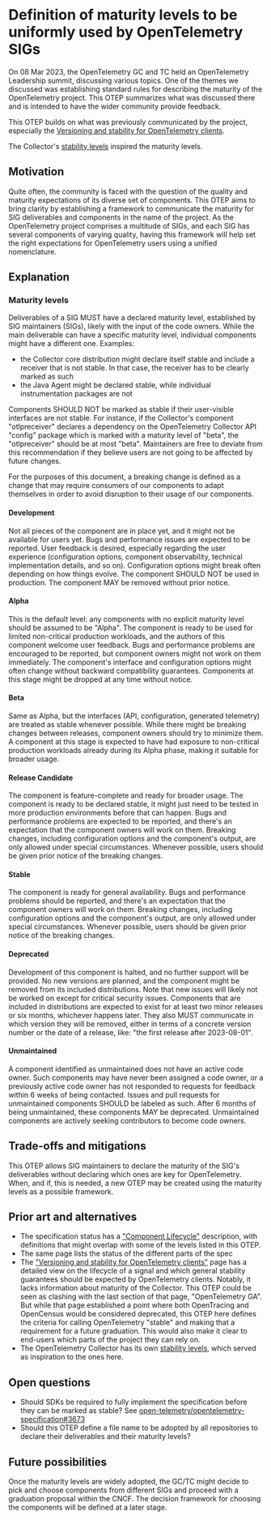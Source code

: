 # Definition of maturity levels to be uniformly used by OpenTelemetry SIGs

On 08 Mar 2023, the OpenTelemetry GC and TC held an OpenTelemetry Leadership summit, discussing various topics. One of the themes we discussed was establishing standard rules for describing the maturity of the OpenTelemetry project. This OTEP summarizes what was discussed there and is intended to have the wider community provide feedback.

This OTEP builds on what was previously communicated by the project, especially the [Versioning and stability for OpenTelemetry clients](https://opentelemetry.io/docs/reference/specification/versioning-and-stability).

The Collector's [stability levels](https://github.com/open-telemetry/opentelemetry-collector#stability-levels) inspired the maturity levels.

## Motivation

Quite often, the community is faced with the question of the quality and maturity expectations of its diverse set of components. This OTEP aims to bring clarity by establishing a framework to communicate the maturity for SIG deliverables and components in the name of the project. As the OpenTelemetry project comprises a multitude of SIGs, and each SIG has several components of varying quality, having this framework will help set the right expectations for OpenTelemetry users using a unified nomenclature.

## Explanation

### Maturity levels

Deliverables of a SIG MUST have a declared maturity level, established by SIG maintainers (SIGs), likely with the input of the code owners. While the main deliverable can have a specific maturity level, individual components might have a different one. Examples:

* the Collector core distribution might declare itself stable and include a receiver that is not stable. In that case, the receiver has to be clearly marked as such
* the Java Agent might be declared stable, while individual instrumentation packages are not

Components SHOULD NOT be marked as stable if their user-visible interfaces are not stable. For instance, if the Collector's component "otlpreceiver" declares a dependency on the OpenTelemetry Collector API "config" package which is marked with a maturity level of "beta", the "otlpreceiver" should be at most "beta". Maintainers are free to deviate from this recommendation if they believe users are not going to be affected by future changes.

For the purposes of this document, a breaking change is defined as a change that may require consumers of our components to adapt themselves in order to avoid disruption to their usage of our components.

#### Development

Not all pieces of the component are in place yet, and it might not be available for users yet. Bugs and performance issues are expected to be reported. User feedback is desired, especially regarding the user experience (configuration options, component observability, technical implementation details, and so on). Configuration options might break often depending on how things evolve. The component SHOULD NOT be used in production. The component MAY be removed without prior notice.

#### Alpha

This is the default level: any components with no explicit maturity level should be assumed to be "Alpha". The component is ready to be used for limited non-critical production workloads, and the authors of this component welcome user feedback. Bugs and performance problems are encouraged to be reported, but component owners might not work on them immediately. The component's interface and configuration options might often change without backward compatibility guarantees. Components at this stage might be dropped at any time without notice.

#### Beta

Same as Alpha, but the interfaces (API, configuration, generated telemetry) are treated as stable whenever possible. While there might be breaking changes between releases, component owners should try to minimize them. A component at this stage is expected to have had exposure to non-critical production workloads already during its Alpha phase, making it suitable for broader usage.

#### Release Candidate

The component is feature-complete and ready for broader usage. The component is ready to be declared stable, it might just need to be tested in more production environments before that can happen. Bugs and performance problems are expected to be reported, and there's an expectation that the component owners will work on them. Breaking changes, including configuration options and the component's output, are only allowed under special circumstances. Whenever possible, users should be given prior notice of the breaking changes.

#### Stable

The component is ready for general availability. Bugs and performance problems should be reported, and there's an expectation that the component owners will work on them. Breaking changes, including configuration options and the component's output, are only allowed under special circumstances. Whenever possible, users should be given prior notice of the breaking changes.

#### Deprecated

Development of this component is halted, and no further support will be provided. No new versions are planned, and the component might be removed from its included distributions. Note that new issues will likely not be worked on except for critical security issues. Components that are included in distributions are expected to exist for at least two minor releases or six months, whichever happens later. They also MUST communicate in which version they will be removed, either in terms of a concrete version number or the date of a release, like: "the first release after 2023-08-01".

#### Unmaintained

A component identified as unmaintained does not have an active code owner. Such components may have never been assigned a code owner, or a previously active code owner has not responded to requests for feedback within 6 weeks of being contacted. Issues and pull requests for unmaintained components SHOULD be labeled as such. After 6 months of being unmaintained, these components MAY be deprecated. Unmaintained components are actively seeking contributors to become code owners.

## Trade-offs and mitigations

This OTEP allows SIG maintainers to declare the maturity of the SIG's deliverables without declaring which ones are key for OpenTelemetry. When, and if, this is needed, a new OTEP may be created using the maturity levels as a possible framework.

## Prior art and alternatives

* The specification status has a ["Component Lifecycle"](https://opentelemetry.io/docs/specs/status/) description, with definitions that might overlap with some of the levels listed in this OTEP.
* The same page lists the status of the different parts of the spec
* The ["Versioning and stability for OpenTelemetry clients"](https://opentelemetry.io/docs/specs/otel/versioning-and-stability/#signal-lifecycle) page has a detailed view on the lifecycle of a signal and which general stability guarantees should be expected by OpenTelemetry clients. Notably, it lacks information about maturity of the Collector. This OTEP could be seen as clashing with the last section of that page, "OpenTelemetry GA". But while that page established a point where both OpenTracing and OpenCensus would be considered deprecated, this OTEP here defines the criteria for calling OpenTelemetry "stable" and making that a requirement for a future graduation. This would also make it clear to end-users which parts of the project they can rely on.
* The OpenTelemetry Collector has its own [stability levels](https://github.com/open-telemetry/opentelemetry-collector#stability-levels), which served as inspiration to the ones here.

## Open questions

* Should SDKs be required to fully implement the specification before they can be marked as stable? See [open-telemetry/opentelemetry-specification#3673](https://github.com/open-telemetry/opentelemetry-specification/issues/3673)
* Should this OTEP define a file name to be adopted by all repositories to declare their deliverables and their maturity levels?

## Future possibilities

Once the maturity levels are widely adopted, the GC/TC might decide to pick and choose components from different SIGs and proceed with a graduation proposal within the CNCF. The decision framework for choosing the components will be defined at a later stage.
